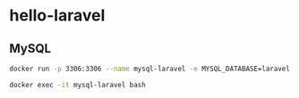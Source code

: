 # hello-laravel


## MySQL

```bash
docker run -p 3306:3306 --name mysql-laravel -e MYSQL_DATABASE=laravel -e MYSQL_ROOT_PASSWORD=password -d mysql:8 mysqld --default-authentication-plugin=mysql_native_password

docker exec -it mysql-laravel bash
```
